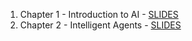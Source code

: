 1. Chapter 1 - Introduction to AI - [SLIDES](AI_Chapter_01.pdf)
1. Chapter 2 - Intelligent Agents - [SLIDES](https://docs.google.com/presentation/d/1GFfhxmMspefqCIeSI8fmfTCw2T_R3GTiWaUZAUFkwgo/edit?usp=sharing)
